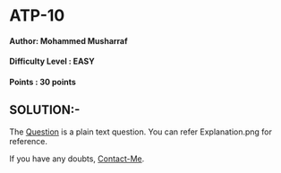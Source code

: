 # ATP-10
#### Author: Mohammed Musharraf 
#### Difficulty Level : EASY
#### Points : 30 points

## SOLUTION:-

The [Question](Question.png) is a plain text question.
You can refer Explanation.png for reference.

If you have any doubts, [Contact-Me](mailto:iammusharraf11@gmail.com).

